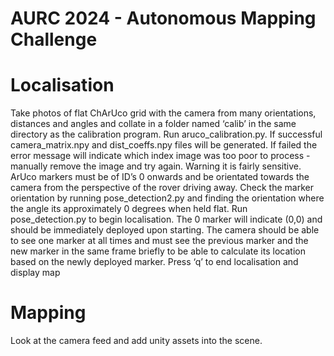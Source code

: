 # AURC 2024 - Autonomous Mapping Challenge
# Localisation
Take photos of flat ChArUco grid with the camera from many orientations, distances and angles and collate in a folder named ‘calib’ in the same directory as the calibration program.
Run aruco_calibration.py. If successful camera_matrix.npy and dist_coeffs.npy files will be generated. If failed the error message will indicate which index image was too poor to process - manually remove the image and try again. Warning it is fairly sensitive.
ArUco markers must be of ID’s 0 onwards and be orientated towards the camera from the perspective of the rover driving away. Check the marker orientation by running pose_detection2.py and finding the orientation where the angle its approximately 0 degrees when held flat.
Run pose_detection.py to begin localisation. The 0 marker will indicate (0,0) and should be immediately deployed upon starting.
The camera should be able to see one marker at all times and must see the previous marker and the new marker in the same frame briefly to be able to calculate its location based on the newly deployed marker.
Press ‘q’ to end localisation and display map

# Mapping
Look at the camera feed and add unity assets into the scene.
